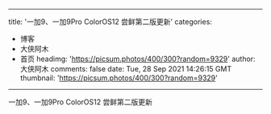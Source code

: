 
---
title: '一加9、一加9Pro ColorOS12 尝鲜第二版更新'
categories: 
 - 博客
 - 大侠阿木
 - 首页
headimg: 'https://picsum.photos/400/300?random=9329'
author: 大侠阿木
comments: false
date: Tue, 28 Sep 2021 14:26:15 GMT
thumbnail: 'https://picsum.photos/400/300?random=9329'
---

<div>   
一加9、一加9Pro ColorOS12 尝鲜第二版更新  
</div>
            